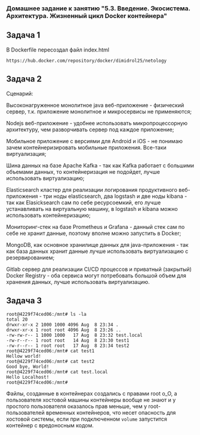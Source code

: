 ### Домашнее задание к занятию "5.3. Введение. Экосистема. Архитектура. Жизненный цикл Docker контейнера"

## Задача 1  

В Dockerfile пересоздал файл index.html  

`https://hub.docker.com/repository/docker/dimidrol25/netology`

## Задача 2  

Сценарий:  

Высоконагруженное монолитное java веб-приложение - физический сервер, т.к. приложение монолитное и микросервисы не применяются;  

Nodejs веб-приложение - удобнее использовать микропроцессорную архитектуру, чем разворчивать сервер под каждое приложение;  

Мобильное приложение c версиями для Android и iOS - не понимаю зачем контейнеризировать мобильные приложения. Все-таки виртуализация;  

Шина данных на базе Apache Kafka - так как Kafka работает с большими объемами данных, то контейнеризация не подойдет, лучше использовать виртуализацию;  

Elasticsearch кластер для реализации логирования продуктивного веб-приложения - три ноды elasticsearch, два logstash и две ноды kibana - так как Elasicksearch сам по себе ресурсоемкий, его лучше устанавливать на виртуальную машину, в logstash и kibana можно использовать контейнеризацию;  

Мониторинг-стек на базе Prometheus и Grafana - данный стек сам по себе не хранит данные, поэтому вполне можно запустить в Docker;  

MongoDB, как основное хранилище данных для java-приложения - так как база данных хранит данные лучше использовать виртуализацию с резервированием;  

Gitlab сервер для реализации CI/CD процессов и приватный (закрытый) Docker Registry - оба сервиса могут потребовать большой объем для хранения данных, лучше использовать виртуализацию.

## Задача 3  

```
root@4229f74ced06:/mnt# ls -la
total 20
drwxr-xr-x 2 1000 1000 4096 Aug  8 23:34 .
drwxr-xr-x 1 root root 4096 Aug  8 23:26 ..
-rw-rw-r-- 1 1000 1000   17 Aug  8 23:32 test.local
-rw-r--r-- 1 root root   14 Aug  8 23:30 test1
-rw-r--r-- 1 root root   17 Aug  8 23:34 test2
root@4229f74ced06:/mnt# cat test1
Hellow world!
root@4229f74ced06:/mnt# cat test2
Good bye, World!
root@4229f74ced06:/mnt# cat test.local
Hello Localhost!
root@4229f74ced06:/mnt#

````
Файлы, созданные в контейнерах создались с правами root о_О, а пользователя хостовой машины контейнеры вообще не знают и у простого пользователя оказалось прав меньше, чем у root-пользователей временных контейнеров, что несет опасность для хостовой системы, если при подключенном `volume` запустится контейнер с вредоносным кодом.
